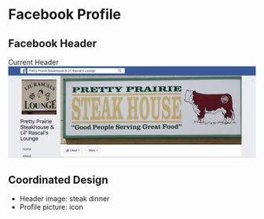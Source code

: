 # Facebook Profile

## Facebook Header

Current Header
![](facebook-header.jpg)

## Coordinated Design

* Header image: steak dinner
* Profile picture: icon 



